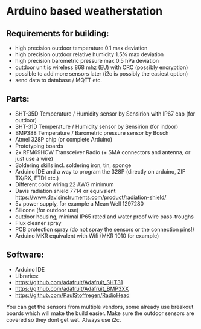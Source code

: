 # Arduino based weatherstation

## Requirements for building:
* high precision outdoor temperature 0.1 max deviation
* high precision outdoor relative humidity 1.5% max deviation
* high precision barometric pressure max 0.5 hPa deviation
* outdoor unit is wireless 868 mhz (EU) with CRC (possibly encryption)
* possible to add more sensors later (i2c is possibly the easiest option)
* send data to database / MQTT etc.

## Parts:
* SHT-35D Temperature / Humidity sensor by Sensirion with IP67 cap (for outdoor)
* SHT-31D Temperature / Humidity sensor by Sensirion (for indoor)
* BMP388 Temperature / Barometric pressure sensor by Bosch
* Atmel 328P chip (or complete Arduino)
* Prototyping boards
* 2x RFM69HCW Transceiver Radio (+ SMA connectors and antenna, or just use a wire)
* Soldering skills incl. soldering iron, tin, sponge
* Arduino IDE and a way to program the 328P (directly on arduino, ZIF TX/RX, FTDI etc.)
* Different color wiring 22 AWG minimum
* Davis radiation shield 7714 or equivalent https://www.davisinstruments.com/product/radiation-shield/
* 5v power supply, for example a Mean Well 1297280
* Silicone (for outdoor use)
* outdoor housing, minimal IP65 rated and water proof wire pass-troughs
* Flux cleaner spray
* PCB protection spray (do not spray the sensors or the connection pins!)
* Arduino MKR equivalent with Wifi (MKR 1010 for example)


## Software:
* Arduino IDE
* Libraries: 
 * https://github.com/adafruit/Adafruit_SHT31
 * https://github.com/adafruit/Adafruit_BMP3XX
 * https://github.com/PaulStoffregen/RadioHead

You can get the sensors from multiple vendors, some already use breakout boards which will make the 
build easier. Make sure the outdoor sensors are covered so they dont get wet. Always use i2c.
